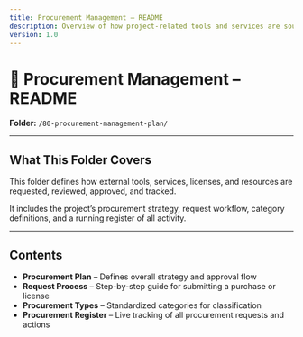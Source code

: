 ```yaml
---
title: Procurement Management – README
description: Overview of how project-related tools and services are sourced and tracked.
version: 1.0
---
```


# 📁 Procurement Management – README  
**Folder:** `/80-procurement-management-plan/`

---

## What This Folder Covers

This folder defines how external tools, services, licenses, and resources are requested, reviewed, approved, and tracked.

It includes the project’s procurement strategy, request workflow, category definitions, and a running register of all activity.

---

## Contents

- **Procurement Plan** – Defines overall strategy and approval flow  
- **Request Process** – Step-by-step guide for submitting a purchase or license  
- **Procurement Types** – Standardized categories for classification  
- **Procurement Register** – Live tracking of all procurement requests and actions  

